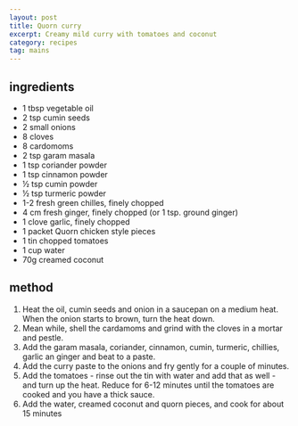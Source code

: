 ```yaml
---
layout: post
title: Quorn curry
excerpt: Creamy mild curry with tomatoes and coconut
category: recipes
tag: mains
---
```


## ingredients

* 1 tbsp vegetable oil
* 2 tsp cumin seeds
* 2 small onions
* 8 cloves
* 8 cardomoms
* 2 tsp garam masala
* 1 tsp coriander powder
* 1 tsp cinnamon powder
* &frac12; tsp cumin powder
* &frac12; tsp turmeric powder
* 1-2 fresh green chilles, finely chopped
* 4 cm fresh ginger, finely chopped (or 1 tsp. ground ginger)
* 1 clove garlic, finely chopped
* 1 packet Quorn chicken style pieces
* 1 tin chopped tomatoes
* 1 cup water
* 70g creamed coconut

## method

1. Heat the oil, cumin seeds and onion in a saucepan on a medium heat. When the onion starts to brown, turn the heat down.
2. Mean while, shell the cardamoms and grind with the cloves in a mortar and pestle.
3. Add the garam masala, coriander, cinnamon, cumin, turmeric, chillies, garlic an ginger and beat to a paste.
4. Add the curry paste to the onions and fry gently for a couple of minutes.
5. Add the tomatoes - rinse out the tin with water and add that as well - and turn up the heat. Reduce for 6-12 minutes until the tomatoes are cooked and you have a thick sauce.
6. Add the water, creamed coconut and quorn pieces, and cook for about 15 minutes

